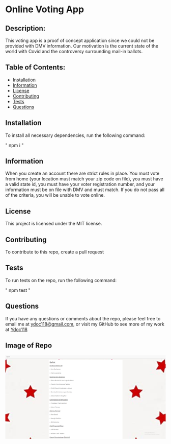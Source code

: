 # Online Voting App


## Description:
This voting app is a proof of concept application since we could not be provided with DMV information. Our motivation is the current state of the world with Covid and the controversy surrounding mail-in ballots.

## Table of Contents:

* [Installation](#installation)
* [Information](#Information)
* [License](#license)
* [Contributing](#contributing)
* [Tests](#Tests)
* [Questions](#questions)

## Installation

To install all necessary dependencies, run the following command:

" npm i "

## Information

When you create an account there are strict rules in place. You must vote from home (your location must match your zip code on file), you must have a valid state id, you must have your voter registration number, and your information must be on file with DMV and must match. If you do not pass all of the criteria, you will be unable to vote online.



## License

This project is licensed under the MIT license.

## Contributing

To contribute to this repo, create a pull request

## Tests

To run tests on the repo, run the following command:

" npm test "

## Questions

If you have any questions or comments about the repo, please feel free to email me at ydoc118@gmail.com,
or visit my GitHub to see more of my work at [Ydoc118](https://github.com/Ydoc118)

## Image of Repo

![Image of repo!](./voteApp.png)

     